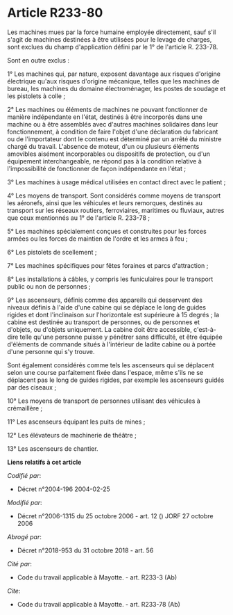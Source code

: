 # Article R233-80

Les machines mues par la force humaine employée directement, sauf s'il s'agit de machines destinées à être utilisées pour le
levage de charges, sont exclues du champ d'application défini par le 1° de l'article R. 233-78. 

Sont en outre exclus : 

1° Les machines qui, par nature, exposent davantage aux risques d'origine électrique qu'aux risques d'origine mécanique,
telles que les machines de bureau, les machines du domaine électroménager, les postes de soudage et les pistolets à colle ; 

2° Les machines ou éléments de machines ne pouvant fonctionner de manière indépendante en l'état, destinés à être incorporés
dans une machine ou à être assemblés avec d'autres machines solidaires dans leur fonctionnement, à condition de faire l'objet
d'une déclaration du fabricant ou de l'importateur dont le contenu est déterminé par un arrêté du ministre chargé du travail.
L'absence de moteur, d'un ou plusieurs éléments amovibles aisément incorporables ou dispositifs de protection, ou d'un
équipement interchangeable, ne répond pas à la condition relative à l'impossibilité de fonctionner de façon indépendante en
l'état ; 

3° Les machines à usage médical utilisées en contact direct avec le patient ; 

4° Les moyens de transport. Sont considérés comme moyens de transport les aéronefs, ainsi que les véhicules et leurs
remorques, destinés au transport sur les réseaux routiers, ferroviaires, maritimes ou fluviaux, autres que ceux mentionnés au
1° de l'article R. 233-78 ; 

5° Les machines spécialement conçues et construites pour les forces armées ou les forces de maintien de l'ordre et les armes
à feu ; 

6° Les pistolets de scellement ; 

7° Les machines spécifiques pour fêtes foraines et parcs d'attraction ; 

8° Les installations à câbles, y compris les funiculaires pour le transport public ou non de personnes ; 

9° Les ascenseurs, définis comme des appareils qui desservent des niveaux définis à l'aide d'une cabine qui se déplace le
long de guides rigides et dont l'inclinaison sur l'horizontale est supérieure à 15 degrés ; la cabine est destinée au
transport de personnes, ou de personnes et d'objets, ou d'objets uniquement. La cabine doit être accessible, c'est-à-dire
telle qu'une personne puisse y pénétrer sans difficulté, et être équipée d'éléments de commande situés à l'intérieur de
ladite cabine ou à portée d'une personne qui s'y trouve. 

Sont également considérés comme tels les ascenseurs qui se déplacent selon une course parfaitement fixée dans l'espace, même
s'ils ne se déplacent pas le long de guides rigides, par exemple les ascenseurs guidés par des ciseaux ; 

10° Les moyens de transport de personnes utilisant des véhicules à crémaillère ; 

11° Les ascenseurs équipant les puits de mines ; 

12° Les élévateurs de machinerie de théâtre ; 

13° Les ascenseurs de chantier.

**Liens relatifs à cet article**

_Codifié par_:

  - Décret n°2004-196 2004-02-25

_Modifié par_:

  - Décret n°2006-1315 du 25 octobre 2006 - art. 12 () JORF 27 octobre 2006

_Abrogé par_:

  - Décret n°2018-953 du 31 octobre 2018 - art. 56

_Cité par_:

  - Code du travail applicable à Mayotte. - art. R233-3 (Ab)

_Cite_:

  - Code du travail applicable à Mayotte. - art. R233-78 (Ab)
